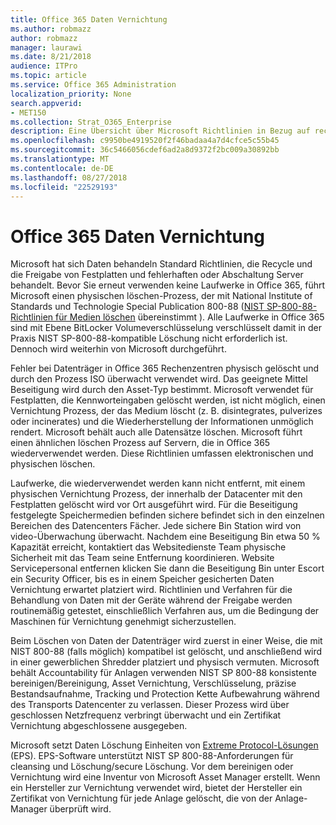 ```yaml
---
title: Office 365 Daten Vernichtung
ms.author: robmazz
author: robmazz
manager: laurawi
ms.date: 8/21/2018
audience: ITPro
ms.topic: article
ms.service: Office 365 Administration
localization_priority: None
search.appverid:
- MET150
ms.collection: Strat_O365_Enterprise
description: Eine Übersicht über Microsoft Richtlinien in Bezug auf recycling, Beseitigung oder Vernichtung Festplattenlaufwerke mit Office 365 Datacenter und Servern.
ms.openlocfilehash: c9950be4919520f2f46badaa4a7d4cfce5c55b45
ms.sourcegitcommit: 36c5466056cdef6ad2a8d9372f2bc009a30892bb
ms.translationtype: MT
ms.contentlocale: de-DE
ms.lasthandoff: 08/27/2018
ms.locfileid: "22529193"
---
```

# <a name="office-365-data-destruction"></a>Office 365 Daten Vernichtung
Microsoft hat sich Daten behandeln Standard Richtlinien, die Recycle und die Freigabe von Festplatten und fehlerhaften oder Abschaltung Server behandelt. Bevor Sie erneut verwenden keine Laufwerke in Office 365, führt Microsoft einen physischen löschen-Prozess, der mit National Institute of Standards und Technologie Special Publication 800-88 ([NIST SP-800-88-Richtlinien für Medien löschen](http://nvlpubs.nist.gov/nistpubs/SpecialPublications/NIST.SP.800-88r1.pdf) übereinstimmt ). Alle Laufwerke in Office 365 sind mit Ebene BitLocker Volumeverschlüsselung verschlüsselt damit in der Praxis NIST SP-800-88-kompatible Löschung nicht erforderlich ist. Dennoch wird weiterhin von Microsoft durchgeführt.

Fehler bei Datenträger in Office 365 Rechenzentren physisch gelöscht und durch den Prozess ISO überwacht verwendet wird. Das geeignete Mittel Beseitigung wird durch den Asset-Typ bestimmt. Microsoft verwendet für Festplatten, die Kennworteingaben gelöscht werden, ist nicht möglich, einen Vernichtung Prozess, der das Medium löscht (z. B. disintegrates, pulverizes oder incinerates) und die Wiederherstellung der Informationen unmöglich rendert. Microsoft behält auch alle Datensätze löschen. Microsoft führt einen ähnlichen löschen Prozess auf Servern, die in Office 365 wiederverwendet werden. Diese Richtlinien umfassen elektronischen und physischen löschen.

Laufwerke, die wiederverwendet werden kann nicht entfernt, mit einem physischen Vernichtung Prozess, der innerhalb der Datacenter mit den Festplatten gelöscht wird vor Ort ausgeführt wird. Für die Beseitigung festgelegte Speichermedien befinden sichere befindet sich in den einzelnen Bereichen des Datencenters Fächer. Jede sichere Bin Station wird von video-Überwachung überwacht. Nachdem eine Beseitigung Bin etwa 50 % Kapazität erreicht, kontaktiert das Websitedienste Team physische Sicherheit mit das Team seine Entfernung koordinieren. Website Servicepersonal entfernen klicken Sie dann die Beseitigung Bin unter Escort ein Security Officer, bis es in einem Speicher gesicherten Daten Vernichtung erwartet platziert wird. Richtlinien und Verfahren für die Behandlung von Daten mit der Geräte während der Freigabe werden routinemäßig getestet, einschließlich Verfahren aus, um die Bedingung der Maschinen für Vernichtung genehmigt sicherzustellen.

Beim Löschen von Daten der Datenträger wird zuerst in einer Weise, die mit NIST 800-88 (falls möglich) kompatibel ist gelöscht, und anschließend wird in einer gewerblichen Shredder platziert und physisch vermuten. Microsoft behält Accountability für Anlagen verwenden NIST SP 800-88 konsistente bereinigen/Bereinigung, Asset Vernichtung, Verschlüsselung, präzise Bestandsaufnahme, Tracking und Protection Kette Aufbewahrung während des Transports Datencenter zu verlassen. Dieser Prozess wird über geschlossen Netzfrequenz verbringt überwacht und ein Zertifikat Vernichtung abgeschlossene ausgegeben.

Microsoft setzt Daten Löschung Einheiten von [Extreme Protocol-Lösungen](http://www.enterprisedataerasure.com/) (EPS). EPS-Software unterstützt NIST SP 800-88-Anforderungen für cleansing und Löschung/secure Löschung. Vor dem bereinigen oder Vernichtung wird eine Inventur von Microsoft Asset Manager erstellt. Wenn ein Hersteller zur Vernichtung verwendet wird, bietet der Hersteller ein Zertifikat von Vernichtung für jede Anlage gelöscht, die von der Anlage-Manager überprüft wird.